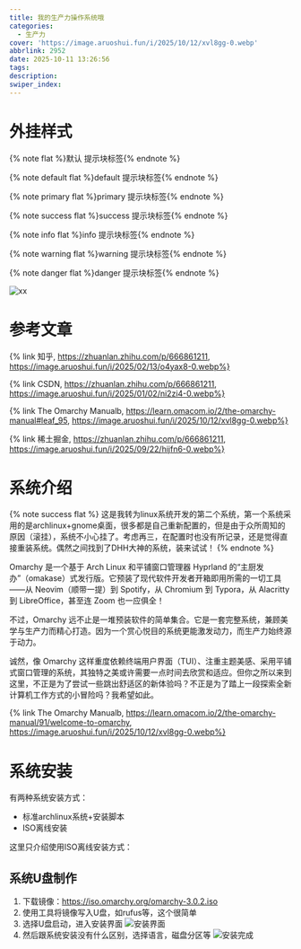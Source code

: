 ```yaml
---
title: 我的生产力操作系统哦
categories:
  - 生产力
cover: 'https://image.aruoshui.fun/i/2025/10/12/xvl8gg-0.webp'
abbrlink: 2952
date: 2025-10-11 13:26:56
tags:
description:
swiper_index:
---
```


# 外挂样式
{% note flat %}默认 提示块标签{% endnote %}

{% note default flat %}default 提示块标签{% endnote %}

{% note primary flat %}primary 提示块标签{% endnote %}

{% note success flat %}success 提示块标签{% endnote %}

{% note info flat %}info 提示块标签{% endnote %}

{% note warning flat %}warning 提示块标签{% endnote %}

{% note danger flat %}danger 提示块标签{% endnote %}


![xx](https://image.aruoshui.fun/i/2025/10/12/xkvl5u-0.webp)
# 参考文章
{% link 知乎, https://zhuanlan.zhihu.com/p/666861211,  https://image.aruoshui.fun/i/2025/02/13/o4yax8-0.webp%} 

{% link CSDN, https://zhuanlan.zhihu.com/p/666861211,  https://image.aruoshui.fun/i/2025/01/02/ni2zi4-0.webp%} 

{% link The Omarchy Manualb, https://learn.omacom.io/2/the-omarchy-manual#leaf_95,  https://image.aruoshui.fun/i/2025/10/12/xvl8gg-0.webp%} 

{% link 稀土掘金, https://zhuanlan.zhihu.com/p/666861211,  https://image.aruoshui.fun/i/2025/09/22/hijfn6-0.webp%}

# 系统介绍
{% note success flat %}
这是我转为linux系统开发的第二个系统，第一个系统采用的是archlinux+gnome桌面，很多都是自己重新配置的，但是由于众所周知的原因（滚挂），系统不小心挂了。考虑再三，在配置时也没有所记录，还是觉得直接重装系统。偶然之间找到了DHH大神的系统，装来试试！
{% endnote %}

Omarchy 是一个基于 Arch Linux 和平铺窗口管理器 Hyprland 的“主厨发办”（omakase）式发行版。它预装了现代软件开发者开箱即用所需的一切工具——从 Neovim（顺带一提）到 Spotify，从 Chromium 到 Typora，从 Alacritty 到 LibreOffice，甚至连 Zoom 也一应俱全！

不过，Omarchy 远不止是一堆预装软件的简单集合。它是一套完整系统，兼顾美学与生产力而精心打造。因为一个赏心悦目的系统更能激发动力，而生产力始终源于动力。

诚然，像 Omarchy 这样重度依赖终端用户界面（TUI）、注重主题美感、采用平铺式窗口管理的系统，其独特之美或许需要一点时间去欣赏和适应。但你之所以来到这里，不正是为了尝试一些跳出舒适区的新体验吗？不正是为了踏上一段探索全新计算机工作方式的小冒险吗？我希望如此。

{% link The Omarchy Manualb, https://learn.omacom.io/2/the-omarchy-manual/91/welcome-to-omarchy,  https://image.aruoshui.fun/i/2025/10/12/xvl8gg-0.webp%}

# 系统安装
有两种系统安装方式：
- 标准archlinux系统+安装脚本
- ISO离线安装


这里只介绍使用ISO离线安装方式：

## 系统U盘制作
1. 下载镜像：https://iso.omarchy.org/omarchy-3.0.2.iso
2. 使用工具将镜像写入U盘，如rufus等，这个很简单
3. 选择U盘启动，进入安装界面
![安装界面](https://learn.omacom.io/u/omarchy-install-k5Iksv.png)
4. 然后跟系统安装没有什么区别，选择语言，磁盘分区等
![安装完成](https://learn.omacom.io/u/omarchy-installed-NR1wu1.png)
